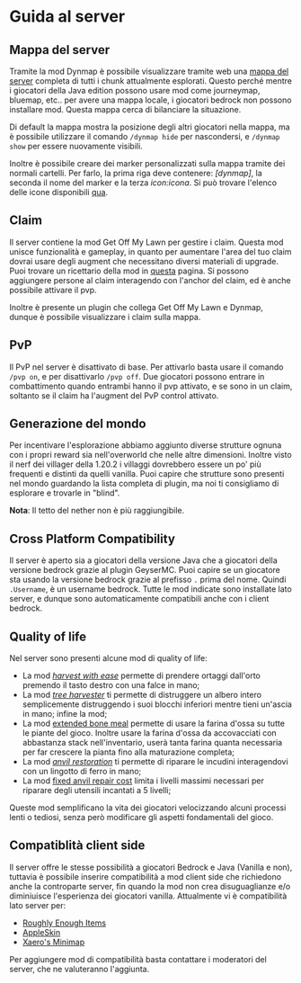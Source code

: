 # Guida al server
## Mappa del server
Tramite la mod Dynmap è possibile visualizzare tramite web una [mappa del server](map.sbekucraft.it) completa di tutti i chunk attualmente esplorati.
Questo perché mentre i giocatori della Java edition possono usare mod come journeymap, bluemap, etc.. per avere una mappa locale, i giocatori bedrock non possono installare mod.
Questa mappa cerca di bilanciare la situazione.

Di default la mappa mostra la posizione degli altri giocatori nella mappa, ma è possibile utilizzare il comando `/dynmap hide` per nascondersi, e `/dynmap show` per essere nuovamente visibili.

Inoltre è possibile creare dei marker personalizzati sulla mappa tramite dei normali cartelli.
Per farlo, la prima riga deve contenere: *[dynmap]*, la seconda il nome del marker e la terza *icon:icona*. Si può trovare l'elenco delle icone disponibili [qua](https://camo.githubusercontent.com/29c0ba4976a7db3d89d141ab38fd0dcb6126e994fd9d43d2e6341010b89679c6/687474703a2f2f6d696b657072696d6d2e636f6d2f696d616765732f4d61726b6572732e706e67).
## Claim
Il server contiene la mod Get Off My Lawn per gestire i claim.
Questa mod unisce funzionalità e gameplay, in quanto per aumentare l'area del tuo claim dovrai usare degli augment che necessitano diversi materiali di upgrade.
Puoi trovare un ricettario della mod in [questa](https://github.com/Patbox/get-off-my-lawn-reserved/blob/1.19.4/recipes.md) pagina.
Si possono aggiungere persone al claim interagendo con l'anchor del claim, ed è anche possibile attivare il pvp.

Inoltre è presente un plugin che collega Get Off My Lawn e Dynmap, dunque è possibile visualizzare i claim sulla mappa.
## PvP
Il PvP nel server è disattivato di base. Per attivarlo basta usare il comando `/pvp on`, e per disattivarlo `/pvp off`.
Due giocatori possono entrare in combattimento quando entrambi hanno il pvp attivato, e se sono in un claim, soltanto se il claim ha l'augment del PvP control attivato.
## Generazione del mondo
Per incentivare l'esplorazione abbiamo aggiunto diverse strutture ognuna con i propri reward sia nell'overworld che nelle altre dimensioni.
Inoltre visto il nerf dei villager della 1.20.2 i villaggi dovrebbero essere un po' più frequenti e distinti da quelli vanilla.
Puoi capire che strutture sono presenti nel mondo guardando la lista completa di plugin, ma noi ti consigliamo di esplorare e trovarle in "blind".

**Nota**: Il tetto del nether non è più raggiungibile.
## Cross Platform Compatibility
Il server è aperto sia a giocatori della versione Java che a giocatori della versione bedrock grazie al plugin GeyserMC.
Puoi capire se un giocatore sta usando la versione bedrock grazie al prefisso `.` prima del nome. Quindi `.Username`, è un username bedrock.
Tutte le mod indicate sono installate lato server, e dunque sono automaticamente compatibili anche con i client bedrock.
## Quality of life
Nel server sono presenti alcune mod di quality of life:
- La mod [*harvest with ease*](https://modrinth.com/mod/harvest-with-ease) permette di prendere ortaggi dall'orto premendo il tasto destro con una falce in mano;
- La mod [*tree harvester*](https://modrinth.com/mod/tree-harvester) ti permette di distruggere un albero intero semplicemente distruggendo i suoi blocchi inferiori mentre tieni un'ascia in mano; infine la mod;
- La mod [extended bone meal](https://modrinth.com/mod/extended-bone-meal) permette di usare la farina d'ossa su tutte le piante del gioco. Inoltre usare la farina d'ossa da accovacciati con abbastanza stack nell'inventario, userà tanta farina quanta necessaria per far crescere la pianta fino alla maturazione completa;
- La mod *[anvil restoration](https://modrinth.com/mod/anvil-restoration)* ti permette di riparare le incudini interagendovi con un lingotto di ferro in mano;
- La mod [fixed anvil repair cost](https://modrinth.com/mod/fixed-anvil-repair-cost) limita i livelli massimi necessari per riparare degli utensili incantati a 5 livelli;

Queste mod semplificano la vita dei giocatori velocizzando alcuni processi lenti o tediosi, senza però modificare gli aspetti fondamentali del gioco.
## Compatiblità client side
Il server offre le stesse possibilità a giocatori Bedrock e Java (Vanilla e non), tuttavia è possibile inserire compatibilità a mod client side che richiedono anche la controparte server, fin quando la mod non crea disuguaglianze e/o diminiuisce l'esperienza dei giocatori vanilla.
Attualmente vi è compatibilità lato server per:
- [Roughly Enough Items](https://modrinth.com/mod/rei)
- [AppleSkin](https://modrinth.com/mod/appleskin)
- [Xaero's Minimap](https://modrinth.com/mod/xaeros-minimap)

Per aggiungere mod di compatibilità basta contattare i moderatori del server, che ne valuteranno l'aggiunta.
